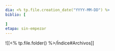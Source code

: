 ```yaml
---
dia: <% tp.file.creation_date("YYYY-MM-DD") %>
biblio: [
	
]
etapa: sin-empezar
---
```










![[<% tp.file.folder() %>/Índice#Archivos]]